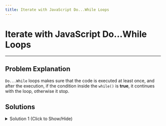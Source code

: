 ```yaml
---
title: Iterate with JavaScript Do...While Loops
---
```

# Iterate with JavaScript Do...While Loops

---
## Problem Explanation
`Do...While` loops makes sure that the code is executed at least once, and after the execution, if the condition inside the `while()` is **true**, it continues with the loop, otherwise it stop.

## Solutions

<details><summary>Solution 1 (Click to Show/Hide)</summary>

```javascript
var myArray = [];
var i = 10;

do {
  myArray.push(i);
  i++;
} while (i <= 10);
```

</details>